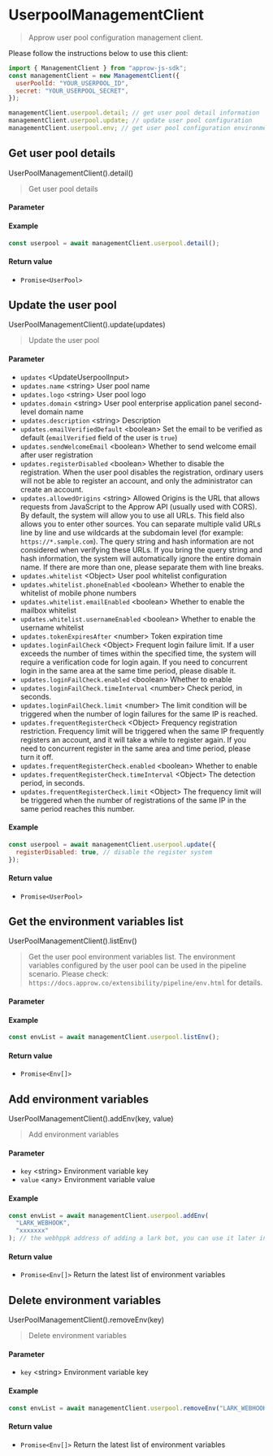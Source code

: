 # UserpoolManagementClient

<LastUpdated/>

> Approw user pool configuration management client.

Please follow the instructions below to use this client:

```javascript
import { ManagementClient } from "approw-js-sdk";
const managementClient = new ManagementClient({
  userPoolId: "YOUR_USERPOOL_ID",
  secret: "YOUR_USERPOOL_SECRET",
});

managementClient.userpool.detail; // get user pool detail information
managementClient.userpool.update; // update user pool configuration
managementClient.userpool.env; // get user pool configuration environment
```

## Get user pool details

UserPoolManagementClient().detail()

> Get user pool details

#### Parameter

#### Example

```javascript
const userpool = await managementClient.userpool.detail();
```

#### Return value

- `Promise<UserPool>`

## Update the user pool

UserPoolManagementClient().update(updates)

> Update the user pool

#### Parameter

- `updates` \<UpdateUserpoolInput\>
- `updates.name` \<string\> User pool name
- `updates.logo` \<string\> User pool logo
- `updates.domain` \<string\> User pool enterprise application panel second-level domain name
- `updates.description` \<string\> Description
- `updates.emailVerifiedDefault` \<boolean\> Set the email to be verified as default (`emailVerified` field of the user is `true`)
- `updates.sendWelcomeEmail` \<boolean\> Whether to send welcome email after user registration
- `updates.registerDisabled` \<boolean\> Whether to disable the registration. When the user pool disables the registration, ordinary users will not be able to register an account, and only the administrator can create an account.
- `updates.allowedOrigins` \<string\> Allowed Origins is the URL that allows requests from JavaScript to the Approw API (usually used with CORS). By default, the system will allow you to use all URLs. This field also allows you to enter other sources. You can separate multiple valid URLs line by line and use wildcards at the subdomain level (for example: `https://*.sample.com`). 
The query string and hash information are not considered when verifying these URLs. If you bring the query string and hash information, the system will automatically ignore the entire domain name. 
If there are more than one, please separate them with line breaks.
- `updates.whitelist` \<Object\> User pool whitelist configuration
- `updates.whitelist.phoneEnabled` \<boolean\> Whether to enable the whitelist of mobile phone numbers
- `updates.whitelist.emailEnabled` \<boolean\> Whether to enable the mailbox whitelist
- `updates.whitelist.usernameEnabled` \<boolean\> Whether to enable the username whitelist
- `updates.tokenExpiresAfter` \<number\> Token expiration time
- `updates.loginFailCheck` \<Object\>  Frequent login failure limit. If a user exceeds the number of times within the specified time, the system will require a verification code for login again. If you need to concurrent login in the same area at the same time period, please disable it.
- `updates.loginFailCheck.enabled` \<boolean\> Whether to enable
- `updates.loginFailCheck.timeInterval` \<number\> Check period, in seconds.
- `updates.loginFailCheck.limit` \<number\> The limit condition will be triggered when the number of login failures for the same IP is reached.
- `updates.frequentRegisterCheck` \<Object\> Frequency registration restriction. Frequency limit will be triggered when the same IP frequently registers an account, and it will take a while to register again. If you need to concurrent register in the same area and time period, please turn it off.
- `updates.frequentRegisterCheck.enabled` \<boolean\> Whether to enable
- `updates.frequentRegisterCheck.timeInterval` \<Object\> The detection period, in seconds.
- `updates.frequentRegisterCheck.limit` \<Object\> The frequency limit will be triggered when the number of registrations of the same IP in the same period reaches this number.

#### Example

```javascript
const userpool = await managementClient.userpool.update({
  registerDisabled: true, // disable the register system
});
```

#### Return value

- `Promise<UserPool>`

## Get the environment variables list

UserPoolManagementClient().listEnv()

> Get the user pool environment variables list. The environment variables configured by the user pool can be used in the pipeline scenario. Please check: `https://docs.approw.co/extensibility/pipeline/env.html` for details.

#### Parameter

#### Example

```javascript
const envList = await managementClient.userpool.listEnv();
```

#### Return value

- `Promise<Env[]>`

## Add environment variables

UserPoolManagementClient().addEnv(key, value)

> Add environment variables

#### Parameter

- `key` \<string\> Environment variable key
- `value` \<any\> Environment variable value

#### Example

```javascript
const envList = await managementClient.userpool.addEnv(
  "LARK_WEBHOOK",
  "xxxxxxx"
); // the webhppk address of adding a lark bot, you can use it later in pipeline function. (See more details in: https://docs.approw.co/extensibility/pipeline/usage.html)
```

#### Return value

- `Promise<Env[]>` Return the latest list of environment variables

## Delete environment variables

UserPoolManagementClient().removeEnv(key)

> Delete environment variables

#### Parameter

- `key` \<string\> Environment variable key

#### Example

```javascript
const envList = await managementClient.userpool.removeEnv("LARK_WEBHOOK");
```

#### Return value

- `Promise<Env[]>` Return the latest list of environment variables
